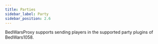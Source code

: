 ```yaml
---
title: Parties
sidebar_label: Party
sidebar_position: 2.6
---
```

BedWarsProxy supports sending players in the supported party plugins of BedWars1058.
